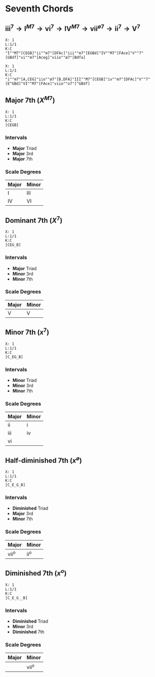 # Seventh Chords
## $\text{iii}^7 \rightarrow \text{I}^{M7} \rightarrow \text{vi}^7 \rightarrow \text{IV}^{M7} \rightarrow \text{vii}^{ø7} \rightarrow \text{ii}^7 \rightarrow \text{V}^7$
```music-abc
X: 1
L:1/1
K:C
"I""M7"[CEGB]"ii""m7"[DFAc]"iii""m7"[EGBd]"IV""M7"[FAce]"V""7"[GBdf]"vi""m7"[Aceg]"viio""ø7"[Bdfa]
```
```music-abc
X: 1
L:1/1
K:C
"i""m7"[A,CEG]"iio""ø7"[B,DFA]"III""M7"[CEGB]"iv""m7"[DFAc]"V""7"[E^GBd]"VI""M7"[FAce]"viio""o7"[^GBdf]
```
## Major 7th ($X^{M7}$)
```music-abc
X: 1
L:1/1
K:C
[CEGB]
```
### Intervals
- **Major** Triad
- **Major** 3rd
- **Major** 7th

### Scale Degrees
| Major       | Minor        |
| ----------- | ------------ |
| $\text{I}$  | $\text{III}$ |
| $\text{IV}$ | $\text{VI}$  | 

## Dominant 7th ($X^7$) 
```music-abc
X: 1
L:1/1
K:C
[CEG_B]
```
### Intervals
- **Major** Triad
- **Minor** 3rd
- **Minor** 7th

### Scale Degrees
| Major       | Minor        |
| ----------- | ------------ |
| $\text{V}$  | $\text{V}$ |

## Minor 7th ($x^7$)
```music-abc
X: 1
L:1/1
K:C
[C_EG_B]
```
### Intervals
- **Minor** Triad
- **Minor** 3rd
- **Minor** 7th

### Scale Degrees
| Major        | Minor        |
| ------------ | ------------ |
| $\text{ii}$  | $\text{i}$ |
| $\text{iii}$ | $\text{iv}$  |
| $\text{vi}$  |              |

## Half-diminished 7th ($x^ø$)
```music-abc
X: 1
L:1/1
K:C
[C_E_G_B]
```
### Intervals
- **Diminished** Triad
- **Major** 3rd
- **Minor** 7th

### Scale Degrees
| Major        | Minor       |
| ------------ | ----------- |
| $\text{vii}^o$ | $\text{ii}^o$ |

## Diminished 7th ($x^o$)
```music-abc
X: 1
L:1/1
K:C
[C_E_G__B]
```
### Intervals
- **Diminished** Triad
- **Minor** 3rd
- **Diminished** 7th

### Scale Degrees
| Major | Minor        |
| ----- | ------------ |
|       | $\text{vii}^o$ |
